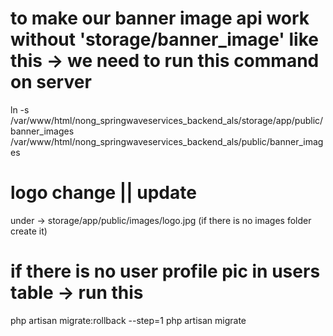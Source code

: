 # to make our banner image api work without 'storage/banner_image' like this -> we need to run this command on server
ln -s /var/www/html/nong_springwaveservices_backend_als/storage/app/public/banner_images /var/www/html/nong_springwaveservices_backend_als/public/banner_images

# logo change || update
under -> storage/app/public/images/logo.jpg (if there is no images folder create it)

# if there is no user profile pic in users table -> run this
php artisan migrate:rollback --step=1
php artisan migrate

